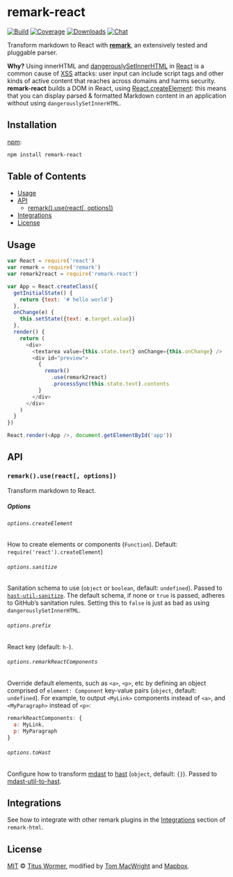 # remark-react

[![Build][build-badge]][build]
[![Coverage][coverage-badge]][coverage]
[![Downloads][downloads-badge]][downloads]
[![Chat][chat-badge]][chat]

Transform markdown to React with **[remark][]**, an extensively tested and
pluggable parser.

**Why?**  Using innerHTML and [dangerouslySetInnerHTML][] in [React][] is a
common cause of [XSS][] attacks: user input can include script tags and other
kinds of active content that reaches across domains and harms security.
**remark-react** builds a DOM in React, using [React.createElement][h]: this
means that you can display parsed & formatted Markdown content in an
application without using `dangerouslySetInnerHTML`.

## Installation

[npm][]:

```bash
npm install remark-react
```

## Table of Contents

*   [Usage](#usage)
*   [API](#api)
    *   [remark().use(react\[, options\])](#remarkusereact-options)
*   [Integrations](#integrations)
*   [License](#license)

## Usage

```js
var React = require('react')
var remark = require('remark')
var remark2react = require('remark-react')

var App = React.createClass({
  getInitialState() {
    return {text: '# hello world'}
  },
  onChange(e) {
    this.setState({text: e.target.value})
  },
  render() {
    return (
      <div>
        <textarea value={this.state.text} onChange={this.onChange} />
        <div id="preview">
          {
            remark()
              .use(remark2react)
              .processSync(this.state.text).contents
          }
        </div>
      </div>
    )
  }
})

React.render(<App />, document.getElementById('app'))
```

## API

### `remark().use(react[, options])`

Transform markdown to React.

##### Options

###### `options.createElement`

How to create elements or components (`Function`).
Default: `require('react').createElement`)

###### `options.sanitize`

Sanitation schema to use (`object` or `boolean`, default: `undefined`).
Passed to [`hast-util-sanitize`][sanitize].
The default schema, if none or `true` is passed, adheres to GitHub’s
sanitation rules.
Setting this to `false` is just as bad as using `dangerouslySetInnerHTML`.

###### `options.prefix`

React key (default: `h-`).

###### `options.remarkReactComponents`

Override default elements, such as `<a>`, `<p>`, etc by defining an object
comprised of `element: Component` key-value pairs (`object`, default:
`undefined`).
For example, to output `<MyLink>` components instead of `<a>`, and
`<MyParagraph>` instead of `<p>`:

```javascript
remarkReactComponents: {
  a: MyLink,
  p: MyParagraph
}
```

###### `options.toHast`

Configure how to transform [mdast][] to [hast][] (`object`, default: `{}`).
Passed to [mdast-util-to-hast][to-hast].

## Integrations

See how to integrate with other remark plugins in the [Integrations][] section
of `remark-html`.

## License

[MIT][license] © [Titus Wormer][author], modified by [Tom MacWright][tom] and
[Mapbox][].

[build-badge]: https://img.shields.io/travis/mapbox/remark-react.svg

[build]: https://travis-ci.org/mapbox/remark-react

[coverage-badge]: https://img.shields.io/codecov/c/github/mapbox/remark-react.svg

[coverage]: https://codecov.io/github/mapbox/remark-react

[downloads-badge]: https://img.shields.io/npm/dm/remark-react.svg

[downloads]: https://www.npmjs.com/package/remark-react

[chat-badge]: https://img.shields.io/badge/join%20the%20community-on%20spectrum-7b16ff.svg

[chat]: https://spectrum.chat/unified/remark

[npm]: https://docs.npmjs.com/cli/install

[license]: license

[author]: https://wooorm.com

[tom]: https://macwright.org

[mdast]: https://github.com/syntax-tree/mdast

[hast]: https://github.com/syntax-tree/hast

[remark]: https://github.com/remarkjs/remark

[mapbox]: https://www.mapbox.com

[to-hast]: https://github.com/syntax-tree/mdast-util-to-hast#tohastnode-options

[react]: http://facebook.github.io/react/

[dangerouslysetinnerhtml]: https://reactjs.org/docs/dom-elements.html#dangerouslysetinnerhtml

[xss]: https://en.wikipedia.org/wiki/Cross-site_scripting

[h]: https://reactjs.org/docs/react-api.html#createelement

[sanitize]: https://github.com/syntax-tree/hast-util-sanitize

[integrations]: https://github.com/remarkjs/remark-html#integrations
